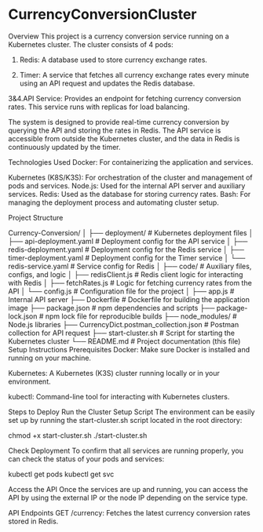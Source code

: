 # CurrencyConversionCluster
Overview
This project is a currency conversion service running on a Kubernetes cluster. The cluster consists of 4 pods:

1. Redis: A database used to store currency exchange rates.

2. Timer: A service that fetches all currency exchange rates every minute using an API request and updates the Redis database.

3&4.API Service: Provides an endpoint for fetching currency conversion rates. This service runs with replicas for load balancing.

The system is designed to provide real-time currency conversion by querying the API and storing the rates in Redis. The API service is accessible from outside the Kubernetes cluster, and the data in Redis is continuously updated by the timer.

Technologies Used
Docker: For containerizing the application and services.

Kubernetes (K8S/K3S): For orchestration of the cluster and management of pods and services.
Node.js: Used for the internal API server and auxiliary services.
Redis: Used as the database for storing currency rates.
Bash: For managing the deployment process and automating cluster setup.

Project Structure

Currency-Conversion/
│
├── deployment/                # Kubernetes deployment files
│   ├── api-deployment.yaml    # Deployment config for the API service
│   ├── redis-deployment.yaml  # Deployment config for the Redis service
│   ├── timer-deployment.yaml  # Deployment config for the Timer service
│   └── redis-service.yaml     # Service config for Redis
│
├── code/                      # Auxiliary files, configs, and logic
│   ├── redisClient.js         # Redis client logic for interacting with Redis
│   ├── fetchRates.js          # Logic for fetching currency rates from the API
│   └── config.js              # Configuration file for the project
│
├── app.js                     # Internal API server
├── Dockerfile                 # Dockerfile for building the application image
├── package.json               # npm dependencies and scripts
├── package-lock.json          # npm lock file for reproducible builds
├── node_modules/              # Node.js libraries
├── CurrencyDict.postman_collection.json # Postman collection for API request
├── start-cluster.sh           # Script for starting the Kubernetes cluster
└── README.md                  # Project documentation (this file)
Setup Instructions
Prerequisites
Docker: Make sure Docker is installed and running on your machine.

Kubernetes: A Kubernetes (K3S) cluster running locally or in your environment.

kubectl: Command-line tool for interacting with Kubernetes clusters.

Steps to Deploy
Run the Cluster Setup Script The environment can be easily set up by running the start-cluster.sh script located in the root directory:

chmod +x start-cluster.sh
./start-cluster.sh

Check Deployment To confirm that all services are running properly, you can check the status of your pods and services:

kubectl get pods
kubectl get svc

Access the API Once the services are up and running, you can access the API by using the external IP or the node IP depending on the service type.

API Endpoints
GET /currency: Fetches the latest currency conversion rates stored in Redis.
